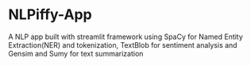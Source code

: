 # NLPiffy-App
A NLP app built with streamlit framework using SpaCy for Named Entity Extraction(NER) and tokenization, TextBlob for sentiment analysis and Gensim and Sumy for text summarization
